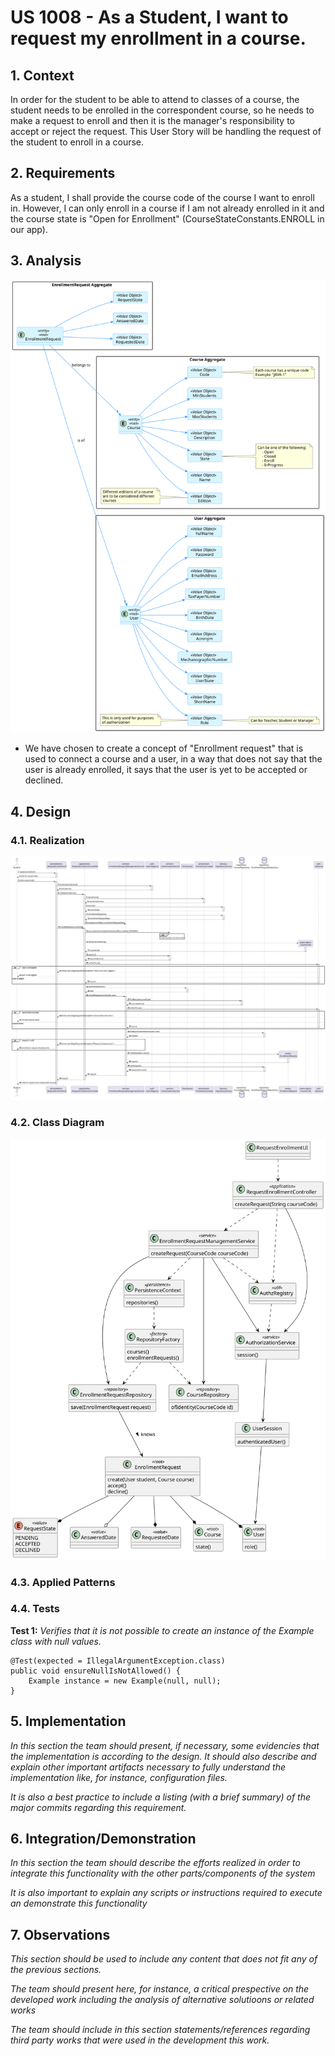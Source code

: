 # US 1008 - As a Student, I want to request my enrollment in a course.

## 1. Context

In order for the student to be able to attend to classes of a course, the student needs to be enrolled in the correspondent course, so he needs to make a request to enroll and then it is the manager's responsibility to accept or reject the request.
This User Story will be handling the request of the student to enroll in a course.

## 2. Requirements

As a student, I shall provide the course code of the course I want to enroll in.
However, I can only enroll in a course if I am not already enrolled in it and the course state is "Open for Enrollment" (CourseStateConstants.ENROLL in our app).

## 3. Analysis

![Domain Model Excerpt](Analysis/DomainModelExcerpt.svg)
- We have chosen to create a concept of "Enrollment request" that is used to connect a course and a user, in a way that does not say that the user is already enrolled, it says that the user is yet to be accepted or declined.

## 4. Design

### 4.1. Realization

![Sequence Diagram](SD/SD.svg)

### 4.2. Class Diagram

![Class Diagram](CD/CD.svg)

### 4.3. Applied Patterns

### 4.4. Tests

**Test 1:** *Verifies that it is not possible to create an instance of the Example class with null values.*

```
@Test(expected = IllegalArgumentException.class)
public void ensureNullIsNotAllowed() {
	Example instance = new Example(null, null);
}
````

## 5. Implementation

*In this section the team should present, if necessary, some evidencies that the implementation is according to the design. It should also describe and explain other important artifacts necessary to fully understand the implementation like, for instance, configuration files.*

*It is also a best practice to include a listing (with a brief summary) of the major commits regarding this requirement.*

## 6. Integration/Demonstration

*In this section the team should describe the efforts realized in order to integrate this functionality with the other parts/components of the system*

*It is also important to explain any scripts or instructions required to execute an demonstrate this functionality*

## 7. Observations

*This section should be used to include any content that does not fit any of the previous sections.*

*The team should present here, for instance, a critical prespective on the developed work including the analysis of alternative solutioons or related works*

*The team should include in this section statements/references regarding third party works that were used in the development this work.* 
